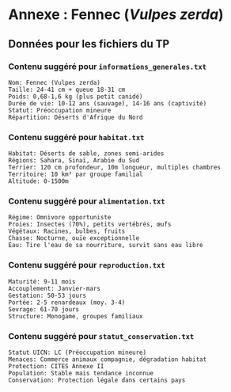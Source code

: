 # Annexe : Fennec (*Vulpes zerda*)

## Données pour les fichiers du TP

### Contenu suggéré pour `informations_generales.txt`
```
Nom: Fennec (Vulpes zerda)
Taille: 24-41 cm + queue 18-31 cm
Poids: 0,68-1,6 kg (plus petit canidé)
Durée de vie: 10-12 ans (sauvage), 14-16 ans (captivité)
Statut: Préoccupation mineure
Répartition: Déserts d'Afrique du Nord
```

### Contenu suggéré pour `habitat.txt`
```
Habitat: Déserts de sable, zones semi-arides
Régions: Sahara, Sinaï, Arabie du Sud
Terrier: 120 cm profondeur, 10m longueur, multiples chambres
Territoire: 10 km² par groupe familial
Altitude: 0-1500m
```

### Contenu suggéré pour `alimentation.txt`
```
Régime: Omnivore opportuniste
Proies: Insectes (70%), petits vertébrés, œufs
Végétaux: Racines, bulbes, fruits
Chasse: Nocturne, ouïe exceptionnelle
Eau: Tire l'eau de sa nourriture, survit sans eau libre
```

### Contenu suggéré pour `reproduction.txt`
```
Maturité: 9-11 mois
Accouplement: Janvier-mars
Gestation: 50-53 jours
Portée: 2-5 renardeaux (moy. 3-4)
Sevrage: 61-70 jours
Structure: Monogame, groupes familiaux
```

### Contenu suggéré pour `statut_conservation.txt`
```
Statut UICN: LC (Préoccupation mineure)
Menaces: Commerce animaux compagnie, dégradation habitat
Protection: CITES Annexe II
Population: Stable mais tendance inconnue
Conservation: Protection légale dans certains pays
```